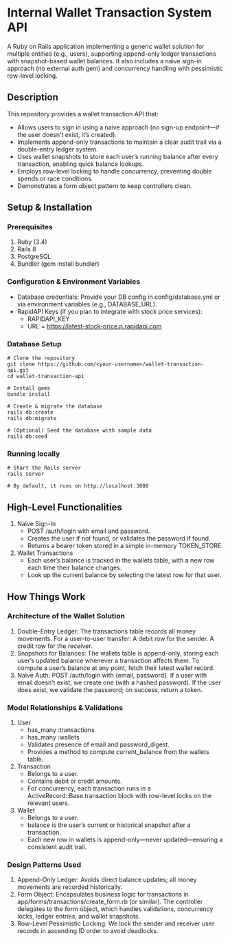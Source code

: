 # Internal Wallet Transaction System API

A Ruby on Rails application implementing a generic wallet solution for multiple entities (e.g., users), supporting append-only ledger transactions with snapshot-based wallet balances. It also includes a naive sign-in approach (no external auth gem) and concurrency handling with pessimistic row-level locking.

## Description

This repository provides a wallet transaction API that:

- Allows users to sign in using a naive approach (no sign-up endpoint—if the user doesn’t exist, it’s created).
- Implements append-only transactions to maintain a clear audit trail via a double-entry ledger system.
- Uses wallet snapshots to store each user’s running balance after every transaction, enabling quick balance lookups.
- Employs row-level locking to handle concurrency, preventing double spends or race conditions.
- Demonstrates a form object pattern to keep controllers clean.

## Setup & Installation

### Prerequisites
1. Ruby (3.4)
2. Rails 8
3. PostgreSQL 
4. Bundler (gem install bundler)

### Configuration & Environment Variables
- Database credentials: Provide your DB config in config/database.yml or via environment variables (e.g., DATABASE_URL).
- RapidAPI Keys (if you plan to integrate with stock price services):
  - RAPIDAPI_KEY
  - URL = https://latest-stock-price.p.rapidapi.com

### Database Setup
```
# Clone the repository
git clone https://github.com/<your-username>/wallet-transaction-api.git
cd wallet-transaction-api

# Install gems
bundle install

# Create & migrate the database
rails db:create
rails db:migrate

# (Optional) Seed the database with sample data
rails db:seed

```
### Running locally
```
# Start the Rails server
rails server

# By default, it runs on http://localhost:3000

```

## High-Level Functionalities
1. Naive Sign-In
   - POST /auth/login with email and password.
   - Creates the user if not found, or validates the password if found.
   - Returns a bearer token stored in a simple in-memory TOKEN_STORE.
2. Wallet Transactions
   - Each user’s balance is tracked in the wallets table, with a new row each time their balance changes.
   - Look up the current balance by selecting the latest row for that user.

## How Things Work

### Architecture of the Wallet Solution
1. Double-Entry Ledger:
    The transactions table records all money movements. For a user-to-user transfer:
    A debit row for the sender.
    A credit row for the receiver.
2. Snapshots for Balances:
    The wallets table is append-only, storing each user’s updated balance whenever a transaction affects them. To compute a user’s balance at any point, fetch their latest wallet record.
3. Naive Auth:
    POST /auth/login with {email, password}. If a user with email doesn’t exist, we create one (with a hashed password). If the user does exist, we validate the password; on success, return a token.

### Model Relationships & Validations
1. User
    - has_many :transactions
    - has_many :wallets
    - Validates presence of email and password_digest.
    - Provides a method to compute current_balance from the wallets table.
2. Transaction
   - Belongs to a user.
   - Contains debit or credit amounts.
   - For concurrency, each transaction runs in a ActiveRecord::Base.transaction block with row-level locks on the relevant users.
3. Wallet
   - Belongs to a user.
   - balance is the user’s current or historical snapshot after a transaction.
   - Each new row in wallets is append-only—never updated—ensuring a consistent audit trail.

### Design Patterns Used

1. Append-Only Ledger:
    Avoids direct balance updates; all money movements are recorded historically.
2. Form Object:
    Encapsulates business logic for transactions in app/forms/transactions/create_form.rb (or similar). The controller delegates to the form object, which handles validations, concurrency locks, ledger entries, and wallet snapshots.
3. Row-Level Pessimistic Locking:
    We lock the sender and receiver user records in ascending ID order to avoid deadlocks.